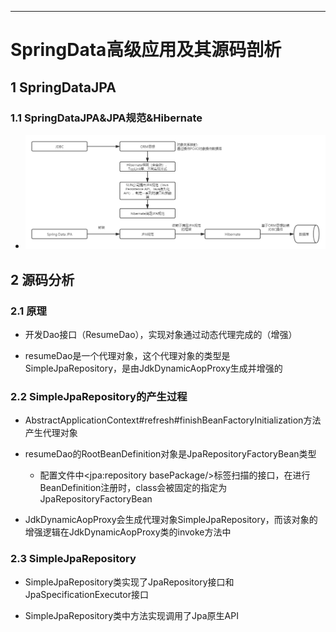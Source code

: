 ------



# SpringData高级应用及其源码剖析

## 1 SpringDataJPA

### 1.1 SpringDataJPA&JPA规范&Hibernate

- ![](../../images/SpringMVC/SpringDataJPA&JPA规范&Hibernate.png)

## 2 源码分析

### 2.1 原理

- 开发Dao接口（ResumeDao），实现对象通过动态代理完成的（增强）

- resumeDao是一个代理对象，这个代理对象的类型是SimpleJpaRepository，是由JdkDynamicAopProxy生成并增强的

### 2.2 SimpleJpaRepository的产生过程

- AbstractApplicationContext#refresh#finishBeanFactoryInitialization方法产生代理对象

- resumeDao的RootBeanDefinition对象是JpaRepositoryFactoryBean类型

    - 配置文件中<jpa:repository basePackage/>标签扫描的接口，在进行BeanDefinition注册时，class会被固定的指定为JpaRepositoryFactoryBean

- JdkDynamicAopProxy会生成代理对象SimpleJpaRepository，而该对象的增强逻辑在JdkDynamicAopProxy类的invoke方法中

### 2.3 SimpleJpaRepository

- SimpleJpaRepository类实现了JpaRepository接口和JpaSpecificationExecutor接口

- SimpleJpaRepository类中方法实现调用了Jpa原生API
